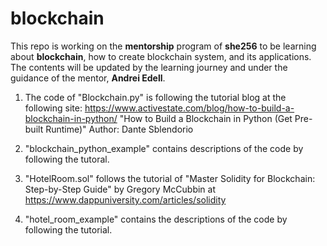 # blockchain
This repo is working on the **mentorship** program of **she256** to be learning about **blockchain**, how to create blockchain system, and its applications. 
The contents will be updated by the learning journey and under the guidance of the mentor, **Andrei Edell**.

1. The code of "Blockchain.py" is following the tutorial blog at the following site:
https://www.activestate.com/blog/how-to-build-a-blockchain-in-python/
"How to Build a Blockchain in Python (Get Pre-built Runtime)"
Author: Dante Sblendorio

2. "blockchain_python_example" contains descriptions of the code by following the tutoral.

3. "HotelRoom.sol" follows the tutorial of "Master Solidity for Blockchain: Step-by-Step Guide" by Gregory McCubbin
at https://www.dappuniversity.com/articles/solidity

4. "hotel_room_example" contains the descriptions of the code by following the tutorial.

